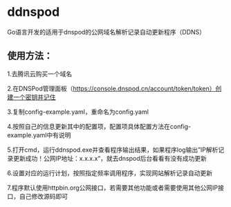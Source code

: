 # ddnspod
Go语言开发的适用于dnspod的公网域名解析记录自动更新程序（DDNS）

## 使用方法：
1.去腾讯云购买一个域名

2.在DNSPod管理面板（https://console.dnspod.cn/account/token/token）创建一个密钥并记住

3.复制config-example.yaml，重命名为config.yaml

4.按照自己的信息更新其中的配置项，配置项具体配置方法在config-example.yaml中有说明

5.打开cmd，运行ddnspod.exe并查看程序输出结果，如果程序log输出”IP解析记录更新成功！公网IP地址：x.x.x.x“，就去dnspod后台看看有没有成功更新

6.设置对应的运行计划，按照指定频率调用程序，实现网站解析记录自动更新

7.程序默认使用httpbin.org公网接口，若需要其他功能或者需要使用其他公网IP接口，自己修改源码即可
